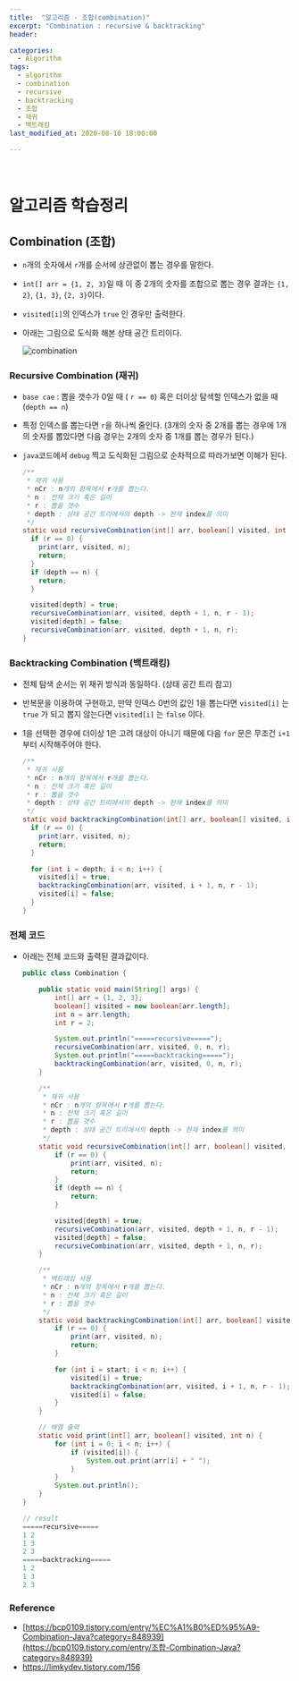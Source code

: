 ```yaml
---
title:  "알고리즘 - 조합(combination)"
excerpt: "Combination : recursive & backtracking"
header:

categories:
  - Algorithm
tags:
  - algorithm
  - combination
  - recursive
  - backtracking
  - 조합
  - 재귀
  - 백트래킹
last_modified_at: 2020-08-10 18:00:00

---
```


<br>

# 알고리즘 학습정리



## Combination (조합)

- `n`개의 숫자에서 `r`개를 순서에 상관없이 뽑는 경우를 말한다.

- `int[] arr = {1, 2, 3}`일 때 이 중 2개의 숫자를 조합으로 뽑는 경우 결과는 `{1, 2}`, `{1, 3}`, `{2, 3}`이다.

- `visited[i]`의 인덱스가 `true` 인 경우만 출력한다.

- 아래는 그림으로 도식화 해본 상태 공간 트리이다.

  ![combination](https://user-images.githubusercontent.com/58318041/89765383-2c387780-db31-11ea-858f-661f43d4ee69.jpeg)



### Recursive Combination (재귀)

- `base cae` : 뽑을 갯수가 0일 때 ( `r == 0`) 혹은 더이상 탐색할 인덱스가 없을 때 (`depth == n`)

- 특정 인덱스를 뽑는다면 `r`을 하나씩 줄인다. (3개의 숫자 중 2개를 뽑는 경우에 1개의 숫자를 뽑았다면 다음 경우는 2개의 숫자 중 1개를 뽑는 경우가 된다.)

- `java`코드에서 `debug` 찍고 도식화된 그림으로 순차적으로 따라가보면 이해가 된다.

  ```java
  /**
   * 재귀 사용
   * nCr : n개의 항목에서 r개를 뽑는다.
   * n : 전체 크기 혹은 길이
   * r : 뽑을 갯수
   * depth : 상태 공간 트리에서의 depth -> 현재 index를 의미
   */
  static void recursiveCombination(int[] arr, boolean[] visited, int depth, int n, int r) {
    if (r == 0) {
      print(arr, visited, n);
      return;
    }
    if (depth == n) {
      return;
    }
  
    visited[depth] = true;
    recursiveCombination(arr, visited, depth + 1, n, r - 1);
    visited[depth] = false;
    recursiveCombination(arr, visited, depth + 1, n, r);
  }
  ```



### Backtracking Combination (백트래킹)

- 전체 탐색 순서는 위 재귀 방식과 동일하다. (상태 공간 트리 참고)

- 반복문을 이용하여 구현하고, 만약 인덱스 0번의 값인 1을 뽑는다면 `visited[i]` 는 `true` 가 되고 뽑지 않는다면 `visited[i]` 는 `false` 이다.

- 1을 선택한 경우에 더이상 1은 고려 대상이 아니기 때문에 다음 `for` 문은 무조건 `i+1` 부터 시작해주어야 한다.

  ```java
  /**
   * 재귀 사용
   * nCr : n개의 항목에서 r개를 뽑는다.
   * n : 전체 크기 혹은 길이
   * r : 뽑을 갯수
   * depth : 상태 공간 트리에서의 depth -> 현재 index를 의미
   */
  static void backtrackingCombination(int[] arr, boolean[] visited, int depth, int n, int r) {
    if (r == 0) {
      print(arr, visited, n);
      return;
    }
  
    for (int i = depth; i < n; i++) {
      visited[i] = true;
      backtrackingCombination(arr, visited, i + 1, n, r - 1);
      visited[i] = false;
    }
  }
  ```



### 전체 코드

- 아래는 전체 코드와 출력된 결과값이다.

  ```java
  public class Combination {
  
      public static void main(String[] args) {
          int[] arr = {1, 2, 3};
          boolean[] visited = new boolean[arr.length];
          int n = arr.length;
          int r = 2;
  
          System.out.println("=====recursive=====");
          recursiveCombination(arr, visited, 0, n, r);
          System.out.println("=====backtracking=====");
          backtrackingCombination(arr, visited, 0, n, r);
      }
  
      /**
       * 재귀 사용
       * nCr : n개의 항목에서 r개를 뽑는다.
       * n : 전체 크기 혹은 길이
       * r : 뽑을 갯수
       * depth : 상태 공간 트리에서의 depth -> 현재 index를 의미
       */
      static void recursiveCombination(int[] arr, boolean[] visited, int depth, int n, int r) {
          if (r == 0) {
              print(arr, visited, n);
              return;
          }
          if (depth == n) {
              return;
          }
  
          visited[depth] = true;
          recursiveCombination(arr, visited, depth + 1, n, r - 1);
          visited[depth] = false;
          recursiveCombination(arr, visited, depth + 1, n, r);
      }
  
      /**
       * 백트래킹 사용
       * nCr : n개의 항목에서 r개를 뽑는다.
       * n : 전체 크기 혹은 길이
       * r : 뽑을 갯수
       */
      static void backtrackingCombination(int[] arr, boolean[] visited, int start, int n, int r) {
          if (r == 0) {
              print(arr, visited, n);
              return;
          }
  
          for (int i = start; i < n; i++) {
              visited[i] = true;
              backtrackingCombination(arr, visited, i + 1, n, r - 1);
              visited[i] = false;
          }
      }
  
      // 배열 출력
      static void print(int[] arr, boolean[] visited, int n) {
          for (int i = 0; i < n; i++) {
              if (visited[i]) {
                  System.out.print(arr[i] + " ");
              }
          }
          System.out.println();
      }
  }
  ```

  ```java
  // result
  =====recursive=====
  1 2 
  1 3 
  2 3 
  =====backtracking=====
  1 2 
  1 3 
  2 3 
  ```

  

### Reference

- [https://bcp0109.tistory.com/entry/%EC%A1%B0%ED%95%A9-Combination-Java?category=848939](https://bcp0109.tistory.com/entry/조합-Combination-Java?category=848939)
- https://limkydev.tistory.com/156

